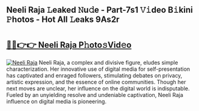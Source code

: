 ## Neeli Raja 𝙻eaked 𝙽u𝚍e - Part-7s1 𝚅𝚒deo B𝚒kini 𝙿hotos - Hot All 𝙻eaks 9As2r

# <h2><a href="http://ld4w2n7.urlbe.top/?page=Neeli+Raja">🔗🔗👉👉 Neeli Raja P𝚑oto𝚜Vid𝚎o</a></h2>

[![Neeli Raja](https://i.imgur.com/eBuTRDB.gif)](http://ld4w2n7.urlbe.top/?page=Neeli+Raja)
Neeli Raja, a complex and divisive figure, eludes simple characterization. Her innovative use of digital media for self-presentation has captivated and enraged followers, stimulating debates on privacy, artistic expression, and the essence of online communities. Though her next moves are unclear, her influence on the digital world is indisputable. Fueled by an unyielding resolve and undeniable captivation, Neeli Raja influence on digital media is pioneering.
